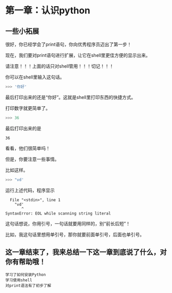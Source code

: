 # 第一章：认识python
## 一些小拓展

很好，你已经学会了print语句，你向优秀程序员迈出了第一步！

现在，我们要对print语句进行扩展，让它在shell里更佳方便的显示出来。

请注意！！！上面的话只对shell管用！！！切记！！！

你可以在shell里输入这句话。
```python
>>> '你好'
```
最后打印出来的还是“你好”。这就是shell里打印东西的快捷方式。

打印数字就更简单了。
``` python
>>> 36
```
最后打印出来的是
```
36
```
看看，他们很简单吗！

但是，你要注意一些事情。

比如这样。
```python
>>> "vd'
```
运行上述代码，程序显示
```
  File "<stdin>", line 1
    "vd'
       ^
SyntaxError: EOL while scanning string literal
```
这句话想说，你用引号，一句话就要用同样的，别“前长后短”！

比如，我这句话里想用单引号，那你就要前面单引号，后面也单引号。

## 这一章结束了，我来总结一下这一章到底说了什么，对你有帮助哦！
```
学习了如何安装Python
学习使用shell
对print语法有了初步了解
```
